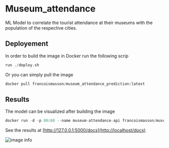 # Museum_attendance

ML Model to correlate the tourist attendance at their museums with the population of the respective cities.

## Deployement

In order to build the image in Docker run the following scrip
```python
run ./deploy.sh
```
Or you can simply pull the image 

```python
docker pull francoismasson/museum_attendance_prediction:latest
```

## Results

The model can be visualized after building the image
```python
docker run -d -p 80:80 --name museum-attendance-api francoismasson/museum_attendance_prediction
```
See the results at [http://127.0.0.1:5000/docs](http://localhost/docs)


![image info](imgs/image.png)
